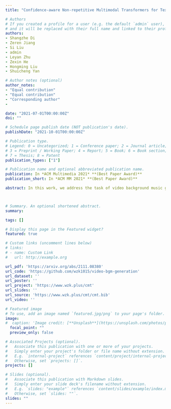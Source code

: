 ```yaml
---
title: "Confidence-aware Non-repetitive Multimodal Transformers for TextCaps"

# Authors
# If you created a profile for a user (e.g. the default `admin` user), write the username (folder name) here 
# and it will be replaced with their full name and linked to their profile.
authors:
- Shangzhe Di
- Zeren Jiang
- Si Liu
- admin
- Leyan Zhu
- Zexin He
- Hongming Liu
- Shuicheng Yan

# Author notes (optional)
author_notes:
- "Equal contribution"
- "Equal contribution"
- "Corresponding author"
- 

date: "2021-07-01T00:00:00Z"
doi: ""

# Schedule page publish date (NOT publication's date).
publishDate: "2021-10-01T00:00:00Z"

# Publication type.
# Legend: 0 = Uncategorized; 1 = Conference paper; 2 = Journal article;
# 3 = Preprint / Working Paper; 4 = Report; 5 = Book; 6 = Book section;
# 7 = Thesis; 8 = Patent
publication_types: ["1"]

# Publication name and optional abbreviated publication name.
publication: In *ACM Multimedia 2021* **(Best Paper Award)**
publication_short: In *ACM MM 2021* **(Best Paper Award)**

abstract: In this work, we address the task of video background music generation. Some previous works achieve effective music generation but are unable to generate melodious music specifically for a given video, and none of them considers the video-music rhythmic consistency. To generate the background music that well matches the given video, we first establish the rhythmic relationships between video and background music. In particular, we connect timing, motion speed, and motion saliency from video with beat, simu-note density, and simu-note strength from music, respectively. We then propose CMT, a Controllable Music Transformer that enables the local control of the aforementioned rhythmic features, as well as the global control of the music genre and the used instrument specified by users. Objective and subjective evaluations show that the generated background music has achieved satisfactory compatibility with the input videos, and at the same time, impressive music quality.



# Summary. An optional shortened abstract.
summary: 

tags: []

# Display this page in the Featured widget?
featured: true

# Custom links (uncomment lines below)
# links:
# - name: Custom Link
#   url: http://example.org

url_pdf: 'https://arxiv.org/abs/2111.08380'
url_code: 'https://github.com/wzk1015/video-bgm-generation'
url_dataset: ''
url_poster: ''
url_project: 'https://www.wzk.plus/cmt'
url_slides: ''
url_source: 'https://www.wzk.plus/cmt/cmt.bib'
url_video: ''

# Featured image
# To use, add an image named `featured.jpg/png` to your page's folder. 
image:
#  caption: 'Image credit: [**Unsplash**](https://unsplash.com/photos/pLCdAaMFLTE)'
  focal_point: ""
  preview_only: false

# Associated Projects (optional).
#   Associate this publication with one or more of your projects.
#   Simply enter your project's folder or file name without extension.
#   E.g. `internal-project` references `content/project/internal-project/index.md`.
#   Otherwise, set `projects: []`.
projects: []

# Slides (optional).
#   Associate this publication with Markdown slides.
#   Simply enter your slide deck's filename without extension.
#   E.g. `slides: "example"` references `content/slides/example/index.md`.
#   Otherwise, set `slides: ""`.
slides: ""
---
```


